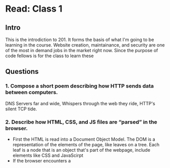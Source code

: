 # Read: Class 1

## Intro

This is the introdiction to 201. It forms the basis of what I'm going to be learning in the course. Website creation, maintainance, and security are one of the most in demand jobs in the market right now. Since the purpose of code fellows is for the class to learn these

## Questions
### 1. Compose a short poem describing how HTTP sends data between computers.

DNS Servers far and wide,
Whispers through the web they ride,
HTTP's silent TCP tide.

### 2. Describe how HTML, CSS, and JS files are “parsed” in the browser.

* First the HTML is read into a Document Object Model. The DOM is a representation of the elements of the page, like leaves on a tree. Each leaf is a node that is an object that's part of the webpage, include elements like CSS and JavaScirpt
* If the browser encounters a **<style>** tag it parses that into what's called a CSSOM \(Cascading Style Sheets Object model\). It looks in the HTML document or through an external CSS document if it's linked
* If the browser encounters a **<script>** tag, it executes the javascript on the page. If there is an external JS file it's pulled from there.

### 3. How can you find images to add to a Website?

Google images, creating your own original artwork. Basical any way you can get an image into a digital form.

### 4. How do you create a String vs a Number in JavaScript?
### 5. What is a Variable and why are they important in JavaScript?
### 6. What is an HTML attribute?
### 7. Describe the Anatomy of an HTMl element.
### 8. What is the Difference between <article> and <section> element tags?
### 9. What Elements does a “typical” website include?
### 10. How does metadata influence Search Engine Optimization?
### 11. How is the <meta> HTML tag used when specifying
### 12. What is the first step to designing a Website?
### 13. What is the most important question to answer when designing a Website?
### 14. Why should you use an <h1> element over a <span> element to display a top level heading?
### 15. What are the benefits of using semantic tags in our HTML?
### 16. Describe 2 things that require JavaScript in the Browser?
### 17. How can you add JavaScript to an HTML document?
